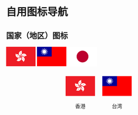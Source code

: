 # 自用图标导航
## 国家（地区）图标
<img src="https://github.com/xioazeng/icon/raw/master/HK.png" alt="香港" width="80"/> <img src="https://github.com/xioazeng/icon/blob/master/TW.png" alt="台湾" width="80"/> <img src="https://github.com/xioazeng/icon/blob/master/JP.png" alt="日本" width="80"/>

<div style="display: flex; justify-content: center; align-items: center;">
    <div style="text-align: center; margin: 10px;">
        <img src="https://github.com/xioazeng/icon/raw/master/HK.png" alt="香港" width="80"/>
        <p>香港</p>
    </div>
    <div style="text-align: center; margin: 10px;">
        <img src="https://github.com/xioazeng/icon/raw/master/TW.png" alt="台湾" width="80"/>
        <p>台湾</p>
    </div>
</div>


